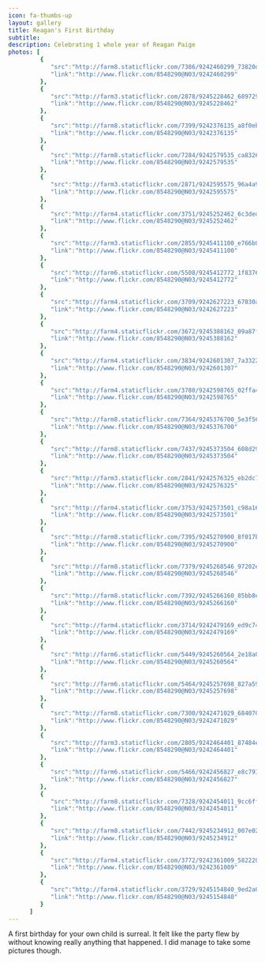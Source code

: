 ```yaml
---
icon: fa-thumbs-up
layout: gallery
title: Reagan's First Birthday
subtitle:
description: Celebrating 1 whole year of Reagan Paige
photos: [
         {
            "src":"http://farm8.staticflickr.com/7386/9242460299_73820dd75d_z.jpg",
            "link":"http://www.flickr.com/8548290@N03/9242460299"
         },
         {
            "src":"http://farm3.staticflickr.com/2878/9245228462_68972917d9_z.jpg",
            "link":"http://www.flickr.com/8548290@N03/9245228462"
         },
         {
            "src":"http://farm8.staticflickr.com/7399/9242376135_a8f0ebeb12_z.jpg",
            "link":"http://www.flickr.com/8548290@N03/9242376135"
         },
         {
            "src":"http://farm8.staticflickr.com/7284/9242579535_ca83267af5_z.jpg",
            "link":"http://www.flickr.com/8548290@N03/9242579535"
         },
         {
            "src":"http://farm3.staticflickr.com/2871/9242595575_96a4a9b487_z.jpg",
            "link":"http://www.flickr.com/8548290@N03/9242595575"
         },
         {
            "src":"http://farm4.staticflickr.com/3751/9245252462_6c3dedff14_z.jpg",
            "link":"http://www.flickr.com/8548290@N03/9245252462"
         },
         {
            "src":"http://farm3.staticflickr.com/2855/9245411100_e766b02ab2_z.jpg",
            "link":"http://www.flickr.com/8548290@N03/9245411100"
         },
         {
            "src":"http://farm6.staticflickr.com/5508/9245412772_1f8376c252_z.jpg",
            "link":"http://www.flickr.com/8548290@N03/9245412772"
         },
         {
            "src":"http://farm4.staticflickr.com/3709/9242627223_67830a26c8_z.jpg",
            "link":"http://www.flickr.com/8548290@N03/9242627223"
         },
         {
            "src":"http://farm4.staticflickr.com/3672/9245388162_09a87f2475_z.jpg",
            "link":"http://www.flickr.com/8548290@N03/9245388162"
         },
         {
            "src":"http://farm4.staticflickr.com/3834/9242601307_7a3322308a_z.jpg",
            "link":"http://www.flickr.com/8548290@N03/9242601307"
         },
         {
            "src":"http://farm4.staticflickr.com/3780/9242598765_02ffa4a359_z.jpg",
            "link":"http://www.flickr.com/8548290@N03/9242598765"
         },
         {
            "src":"http://farm8.staticflickr.com/7364/9245376700_5e3f56de9e_z.jpg",
            "link":"http://www.flickr.com/8548290@N03/9245376700"
         },
         {
            "src":"http://farm8.staticflickr.com/7437/9245373504_608d29a7cc_z.jpg",
            "link":"http://www.flickr.com/8548290@N03/9245373504"
         },
         {
            "src":"http://farm3.staticflickr.com/2841/9242576325_eb2dc75e75_z.jpg",
            "link":"http://www.flickr.com/8548290@N03/9242576325"
         },
         {
            "src":"http://farm4.staticflickr.com/3753/9242573501_c98a169e0a_z.jpg",
            "link":"http://www.flickr.com/8548290@N03/9242573501"
         },
         {
            "src":"http://farm8.staticflickr.com/7395/9245270900_8f017bd349_z.jpg",
            "link":"http://www.flickr.com/8548290@N03/9245270900"
         },
         {
            "src":"http://farm8.staticflickr.com/7379/9245268546_97202ef543_z.jpg",
            "link":"http://www.flickr.com/8548290@N03/9245268546"
         },
         {
            "src":"http://farm8.staticflickr.com/7392/9245266160_85bb8e9f7c_z.jpg",
            "link":"http://www.flickr.com/8548290@N03/9245266160"
         },
         {
            "src":"http://farm4.staticflickr.com/3714/9242479169_ed9c74ccd4_z.jpg",
            "link":"http://www.flickr.com/8548290@N03/9242479169"
         },
         {
            "src":"http://farm6.staticflickr.com/5449/9245260564_2e18a0b9de_z.jpg",
            "link":"http://www.flickr.com/8548290@N03/9245260564"
         },
         {
            "src":"http://farm6.staticflickr.com/5464/9245257698_827a59044e_z.jpg",
            "link":"http://www.flickr.com/8548290@N03/9245257698"
         },
         {
            "src":"http://farm8.staticflickr.com/7300/9242471029_684070db96_z.jpg",
            "link":"http://www.flickr.com/8548290@N03/9242471029"
         },
         {
            "src":"http://farm3.staticflickr.com/2805/9242464401_87484e0db8_z.jpg",
            "link":"http://www.flickr.com/8548290@N03/9242464401"
         },
         {
            "src":"http://farm6.staticflickr.com/5466/9242456827_e8c7913507_z.jpg",
            "link":"http://www.flickr.com/8548290@N03/9242456827"
         },
         {
            "src":"http://farm8.staticflickr.com/7328/9242454011_9cc6ff0960_z.jpg",
            "link":"http://www.flickr.com/8548290@N03/9242454011"
         },
         {
            "src":"http://farm8.staticflickr.com/7442/9245234912_007e02826d_z.jpg",
            "link":"http://www.flickr.com/8548290@N03/9245234912"
         },
         {
            "src":"http://farm4.staticflickr.com/3772/9242361009_58222039b8_z.jpg",
            "link":"http://www.flickr.com/8548290@N03/9242361009"
         },
         {
            "src":"http://farm4.staticflickr.com/3729/9245154840_9ed2a0e841_z.jpg",
            "link":"http://www.flickr.com/8548290@N03/9245154840"
         }
      ]
---
```


A first birthday for your own child is surreal. It felt like the party flew by without knowing really anything that happened. I did manage to take some pictures though.
